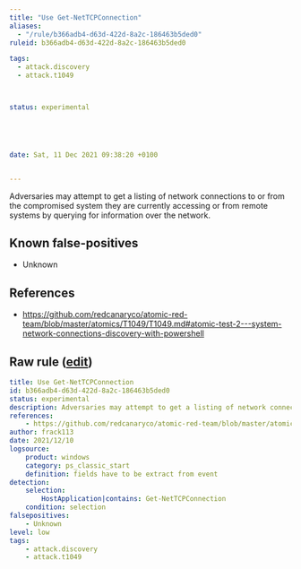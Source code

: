 ```yaml
---
title: "Use Get-NetTCPConnection"
aliases:
  - "/rule/b366adb4-d63d-422d-8a2c-186463b5ded0"
ruleid: b366adb4-d63d-422d-8a2c-186463b5ded0

tags:
  - attack.discovery
  - attack.t1049



status: experimental





date: Sat, 11 Dec 2021 09:38:20 +0100


---
```


Adversaries may attempt to get a listing of network connections to or from the compromised system they are currently accessing or from remote systems by querying for information over the network.

<!--more-->


## Known false-positives

* Unknown



## References

* https://github.com/redcanaryco/atomic-red-team/blob/master/atomics/T1049/T1049.md#atomic-test-2---system-network-connections-discovery-with-powershell


## Raw rule ([edit](https://github.com/SigmaHQ/sigma/edit/master/rules/windows/powershell/powershell_classic/posh_pc_susp_get_nettcpconnection.yml))
```yaml
title: Use Get-NetTCPConnection 
id: b366adb4-d63d-422d-8a2c-186463b5ded0
status: experimental
description: Adversaries may attempt to get a listing of network connections to or from the compromised system they are currently accessing or from remote systems by querying for information over the network.
references:
    - https://github.com/redcanaryco/atomic-red-team/blob/master/atomics/T1049/T1049.md#atomic-test-2---system-network-connections-discovery-with-powershell
author: frack113
date: 2021/12/10
logsource:
    product: windows
    category: ps_classic_start
    definition: fields have to be extract from event
detection:
    selection:
        HostApplication|contains: Get-NetTCPConnection
    condition: selection 
falsepositives:
    - Unknown
level: low
tags:
    - attack.discovery
    - attack.t1049
```
